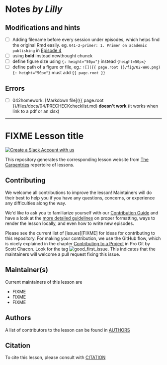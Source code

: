 # Notes *by Lilly*

## Modifications and hints

- [ ] Adding filename before every session under episodes, which helps find the original Rmd easily. eg. `041-2-primer: 1. Primer on academic publishing` in [Episode 4](https://crsuzh.github.io/BORS/04-QualityCriteriaForGoodResearch/index.html)
- [ ] using **bold** instead newthought chunck
- [ ] define figure size using `{: height="50px"}` instead `{height=50px}`
- [ ] define path of a figure or file, eg.: `![]({{ page.root }}/fig/02-WHO.png){: height="50px"}` must add `{{ page.root }}`
 
## Errors

- [ ] 042homework: [Markdown file]({{ page.root }}/files/docs/04/PRECHECKchecklist.md) **doesn't work** (it works when link to a pdf or an xlsx)

--- 

# FIXME Lesson title

[![Create a Slack Account with us](https://img.shields.io/badge/Create_Slack_Account-The_Carpentries-071159.svg)](https://swc-slack-invite.herokuapp.com/)

This repository generates the corresponding lesson website from [The Carpentries](https://carpentries.org/) repertoire of lessons. 

## Contributing

We welcome all contributions to improve the lesson! Maintainers will do their best to help you if you have any
questions, concerns, or experience any difficulties along the way.

We'd like to ask you to familiarize yourself with our [Contribution Guide](CONTRIBUTING.md) and have a look at
the [more detailed guidelines][lesson-example] on proper formatting, ways to render the lesson locally, and even
how to write new episodes.

Please see the current list of [issues][FIXME] for ideas for contributing to this
repository. For making your contribution, we use the GitHub flow, which is
nicely explained in the chapter [Contributing to a Project](http://git-scm.com/book/en/v2/GitHub-Contributing-to-a-Project) in Pro Git
by Scott Chacon.
Look for the tag ![good_first_issue](https://img.shields.io/badge/-good%20first%20issue-gold.svg). This indicates that the maintainers will welcome a pull request fixing this issue.  


## Maintainer(s)

Current maintainers of this lesson are 

* FIXME
* FIXME
* FIXME


## Authors

A list of contributors to the lesson can be found in [AUTHORS](AUTHORS)

## Citation

To cite this lesson, please consult with [CITATION](CITATION)

[lesson-example]: https://carpentries.github.io/lesson-example

